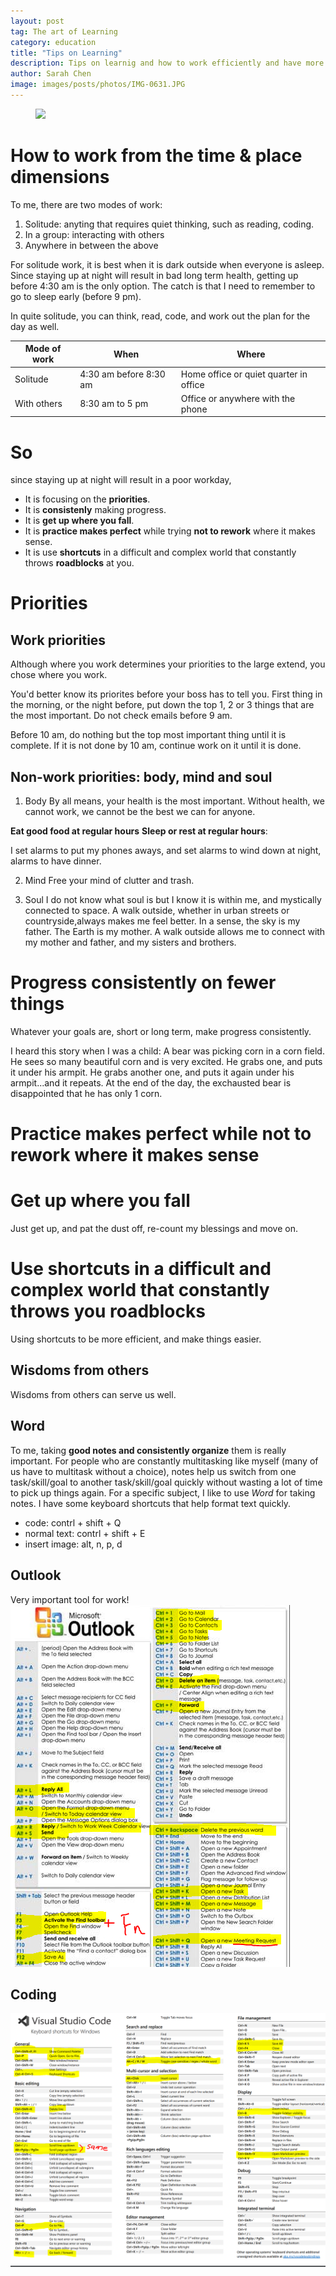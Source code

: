 ```yaml
---
layout: post
tag: The art of Learning
category: education
title: "Tips on Learning"
description: Tips on learnig and how to work efficiently and have more enjoyment
author: Sarah Chen
image: images/posts/photos/IMG-0631.JPG
---
```

<figure> 
   <img src="{{"/images/posts/photos/IMG-0631.JPG"| relative_url}}"> 
   <figcaption></figcaption>
</figure> 

# How to work from the time & place dimensions
To me, there are two modes of work:
1. Solitude: anyting that requires quiet thinking, such as reading, coding. 
2. In a group: interacting with others
3. Anywhere in between the above

For solitude work, it is best when it is dark outside when everyone is asleep.  Since staying up at night will result in bad long term health, getting up before 4:30 am is the only option.   The catch is that I need to remember to go to sleep early (before 9 pm).  

In quite solitude, you can think, read, code, and work out the plan for the day as well. 

Mode of work | When  | Where
---------|----------|---------
Solitude | 4:30 am before 8:30 am | Home office or quiet quarter in office
With others | 8:30 am to 5 pm | Office or anywhere with the phone

# So

since staying up at night will result in a poor workday, 

- It is focusing on the **priorities**.
- It is **consistenly** making progress.  
- It is **get up where you fall**.
- It is **practice makes perfect** while trying **not to rework** where it makes sense. 
- It is use **shortcuts** in a difficult and complex world that constantly throws **roadblocks** at you. 

# Priorities

## Work priorities
Although where you work determines your priorities to the large extend, you chose where you work.  

You'd better know its priorites before your boss has to tell you. 
First thing in the morning, or the night before, put down the top 1, 2 or 3 things that are the most important. 
Do not check emails before 9 am. 

Before 10 am, do nothing but the top most important thing until it is complete.
If it is not done by 10 am, continue work on it until it is done. 

## Non-work priorities: body, mind and soul

1. Body
By all means, your health is the most important.  Without health, we cannot work, we cannot be the best we can for anyone. 

**Eat good food at regular hours**
**Sleep or rest at regular hours**: 

I set alarms to put my phones aways, and set alarms to wind down at night, alarms to have dinner.  

2. Mind
Free your mind of clutter and trash. 

3. Soul
I do not know what soul is but I know it is within me, and mystically connected to space.  A walk outside, whether in urban streets or countryside,always makes me feel better.  In a sense, the sky is my father.  The Earth is my mother.  A walk outside allows me to connect with my mother and father, and my sisters and brothers. 

# Progress consistently on fewer things
Whatever your goals are, short or long term, make progress consistently.  

I heard this story when I was a child:
A bear was picking corn in a corn field.  He sees so many beautiful corn and is very excited.  He grabs one, and puts it under his armpit.  He grabs another one, and puts it again under his armpit...and it repeats.   At the end of the day, the exchausted bear is disappointed that he has only 1 corn. 

# Practice makes perfect while not to rework where it makes sense


# Get up where you fall
Just get up, and pat the dust off, re-count my blessings and move on. 

# Use shortcuts in a difficult and complex world that constantly throws you roadblocks

Using shortcuts to be more efficient, and make things easier. 

## Wisdoms from others
Wisdoms from others can serve us well.  

## Word
To me, taking **good notes and consistently organize** them is really important. For people who are constantly multitasking like myself (many of us have to multitask without a choice), notes help us switch from one task/skill/goal to another task/skill/goal quickly without wasting a lot of time to pick up things again. 
For a specific subject, I like to use *Word* for taking notes.  I have some keyboard shortcuts that help format text quickly.
- code: contrl + shift + Q
- normal text: contrl + shift + E
- insert image: alt, n, p, d
## Outlook
Very important tool for work!
![](\images\posts\outlook_shortcuts.PNG)

## Coding
![](\images\posts\vscode_shortcuts.PNG)




